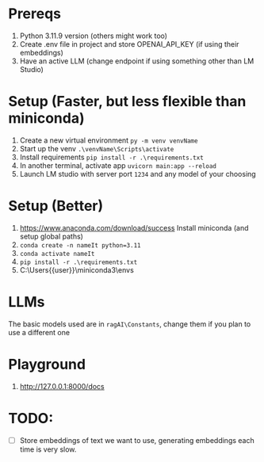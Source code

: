 # Prereqs
1. Python 3.11.9 version (others might work too)
2. Create .env file in project and store OPENAI_API_KEY (if using their embeddings)
3. Have an active LLM (change endpoint if using something other than LM Studio)

# Setup (Faster, but less flexible than miniconda)
1. Create a new virtual environment `py -m venv venvName`
2. Start up the venv `.\venvName\Scripts\activate`
3. Install requirements `pip install -r .\requirements.txt`
4. In another terminal, activate app `uvicorn main:app --reload`
5. Launch LM studio with server port `1234` and any model of your choosing 

# Setup (Better)
1. https://www.anaconda.com/download/success Install miniconda (and setup global paths)
2. `conda create -n nameIt python=3.11`
3. `conda activate nameIt`
4. `pip install -r .\requirements.txt`
5. C:\Users\{{user}}\miniconda3\envs

# LLMs
The basic models used are in `ragAI\Constants`, change them if you plan to use a different one

# Playground
1. http://127.0.0.1:8000/docs

# TODO:
- [ ] Store embeddings of text we want to use, generating embeddings each time is very slow. 